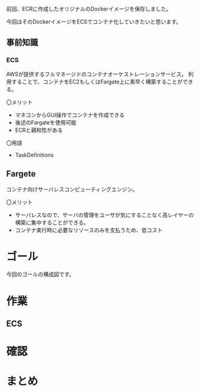 前回、ECRに作成したオリジナルのDockerイメージを保存しました。

今回はそのDockerイメージをECSでコンテナ化していきたいと思います。

## 事前知識
### ECS
AWSが提供するフルマネージドのコンテナオーケストレーションサービス。
利用することで、コンテナをEC2もしくはFargate上に素早く構築することができる。

〇メリット
- マネコンからGUI操作でコンテナを作成できる
- 後述のFargateを使用可能
- ECRと親和性がある

〇用語
- TaskDefinitions
## Fargete
コンテナ向けサーバレスコンピューティングエンジン。

〇メリット
- サーバレスなので、サーバの管理をユーザが気にすることなく高レイヤーの構築に集中することができる。
- コンテナ実行時に必要なリソースのみを支払うため、低コスト

# ゴール

今回のゴールの構成図です。


# 作業
## ECS

# 確認

# まとめ
